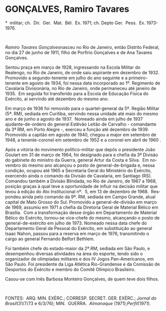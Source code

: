 GONÇALVES, Ramiro Tavares
=========================

\*  militar; ch.  Dir.  Ger.  Mat.  Bél.  Ex. 1971; ch. Depto Ger. 
Pess.  Ex. 1973-1976.

 

*Ramiro Tavares Gonçalves*nasceu no Rio de Janeiro, então Distrito
Federal, no dia 27 de junho de 1911, filho de Porfírio Gonçal­ves e de
Ana Tavares Gonçalves.

Sentou praça em março de 1928, ingres­sando na Escola Militar do
Realengo, no Rio de Janeiro, de onde saiu aspirante em dezem­bro de
1932.  Promovido a segundo-tenente em julho do ano seguinte e a
primeiro-tenente em agosto de 1934, foi nessa data incorpora­do ao 1º.
Regimento de Cavalaria Divisionária, no Rio de Janeiro, onde permaneceu
até ja­neiro de 1935.  Em seguida foi transferido pa­ra a Escola de
Educação Física do Exército, aí servindo até dezembro do mesmo ano.

Em março de 1936 foi removido para o quartel-general da 5ª. Região
Militar (5ª. RM), sediada em Curitiba, servindo nessa unidade até maio
do mesmo ano e de junho a agosto de 1937.  Nomeado ainda em julho de
1937 ajudante-de-ordens do general Estêvão Leitão de Carvalho -
comandante da 3ª RM, em Por­to Alegre -, exerceu a função até dezembro
de 1939.  Promovido a capitão em agosto de 1940, chegou a major em
setembro de 1948, a tenente-coronel em setembro de 1952 e a co­ronel em
abril de 1960 .

Após a vitória do movimento político-mi­litar que depôs o presidente
João Goulart em 31 de março de 1964, foi designado para a chefia da 3ª
Divisão do gabinete do ministro da Guerra, general Artur da Costa e
Silva.  Em no­vembro do mesmo ano alcançou o posto de general-de-brigada
e, nessa condição, ocupou até 1965 a Secretaria Geral do Ministério do
Exército, exercendo ainda o comando da Di­visão de Cavalaria, em
Santiago (RS).  Coman­dou também a Divisão Blindada, no Rio de Janeiro,
de 1967 a 1968, posição graças à qual teve a oportunidade de influir na
decisão militar que levou à edição do Ato Institucio­nal nº.  5, em 13
de dezembro de 1968.  Res­pondeu ainda pelo comando da 9ª. RM, sedia­da
em Campo Grande, atual capital de Mato Grosso do Sul. Promovido a
general-de-divisão em março de 1969, assumiu em 1971 a chefia da
Diretoria ­Geral de Material Bélico em Brasília.  Com a transformação
desse órgão em Departamento ­de Material Bélico do Exército, tornou­-se
vice-chefe do mesmo, alcançando o posto de general-de-exército em julho
de 1973. Nomeado nessa data chefe do Departamento Geral de Pessoal do
Exército, em substituição ao general Isaac Nahon, passou para a reserva
em março de 1976, transmitindo o cargo ao general Fernando Belfort
Bethlem.

Foi também chefe do estado-maior da 2ª.RM, sediada em São Paulo, e
desempe­nhou diversas atividades na área do esporte, tendo sido o
organizador de olimpíadas milit­ares e dos IV Jogos Pan-Americanos, em
São Paulo. Foi presidente da Liga Atlética Rio-Grandense e da Comissão
de Desportos do Exército e membro do Comitê Olímpico Brasileiro.

Casou-se com Inês Barbosa Monteiro Gon­çalves, de quem teve dois filhos.

 

FONTES:  ARQ. MIN. EXÉRC.; CORRESP. SECRET. GER. EXÉRC.; *Jornal do
Brasil*(31/7/73 e 6/3/76); MIN.  GUERRA.  *Almanaque*
(1971);*Perfil*(1971).

 

 
